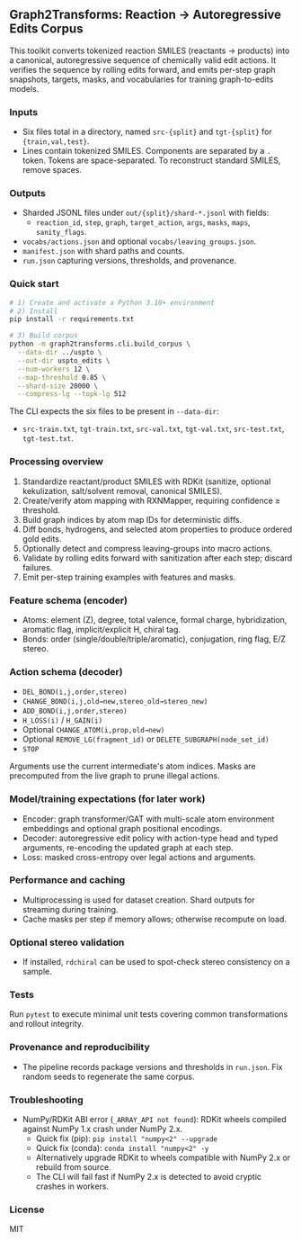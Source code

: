 ## Graph2Transforms: Reaction → Autoregressive Edits Corpus

This toolkit converts tokenized reaction SMILES (reactants → products) into a canonical, autoregressive sequence of chemically valid edit actions. It verifies the sequence by rolling edits forward, and emits per-step graph snapshots, targets, masks, and vocabularies for training graph-to-edits models. 

### Inputs
- Six files total in a directory, named `src-{split}` and `tgt-{split}` for `{train,val,test}`.
- Lines contain tokenized SMILES. Components are separated by a `.` token. Tokens are space-separated. To reconstruct standard SMILES, remove spaces.

### Outputs
- Sharded JSONL files under `out/{split}/shard-*.jsonl` with fields:
  - `reaction_id`, `step`, `graph`, `target_action`, `args`, `masks`, `maps`, `sanity_flags`.
- `vocabs/actions.json` and optional `vocabs/leaving_groups.json`.
- `manifest.json` with shard paths and counts.
- `run.json` capturing versions, thresholds, and provenance.

### Quick start
```bash
# 1) Create and activate a Python 3.10+ environment
# 2) Install
pip install -r requirements.txt

# 3) Build corpus
python -m graph2transforms.cli.build_corpus \
  --data-dir ../uspto \
  --out-dir uspto_edits \
  --num-workers 12 \
  --map-threshold 0.85 \
  --shard-size 20000 \
  --compress-lg --topk-lg 512
```

The CLI expects the six files to be present in `--data-dir`:
- `src-train.txt`, `tgt-train.txt`, `src-val.txt`, `tgt-val.txt`, `src-test.txt`, `tgt-test.txt`.

### Processing overview
1. Standardize reactant/product SMILES with RDKit (sanitize, optional kekulization, salt/solvent removal, canonical SMILES).
2. Create/verify atom mapping with RXNMapper, requiring confidence ≥ threshold.
3. Build graph indices by atom map IDs for deterministic diffs.
4. Diff bonds, hydrogens, and selected atom properties to produce ordered gold edits.
5. Optionally detect and compress leaving-groups into macro actions.
6. Validate by rolling edits forward with sanitization after each step; discard failures.
7. Emit per-step training examples with features and masks.

### Feature schema (encoder)
- Atoms: element (Z), degree, total valence, formal charge, hybridization, aromatic flag, implicit/explicit H, chiral tag.
- Bonds: order (single/double/triple/aromatic), conjugation, ring flag, E/Z stereo.

### Action schema (decoder)
- `DEL_BOND(i,j,order,stereo)`
- `CHANGE_BOND(i,j,old→new,stereo_old→stereo_new)`
- `ADD_BOND(i,j,order,stereo)`
- `H_LOSS(i)` / `H_GAIN(i)`
- Optional `CHANGE_ATOM(i,prop,old→new)`
- Optional `REMOVE_LG(fragment_id)` or `DELETE_SUBGRAPH(node_set_id)`
- `STOP`

Arguments use the current intermediate's atom indices. Masks are precomputed from the live graph to prune illegal actions.

### Model/training expectations (for later work)
- Encoder: graph transformer/GAT with multi-scale atom environment embeddings and optional graph positional encodings.
- Decoder: autoregressive edit policy with action-type head and typed arguments, re-encoding the updated graph at each step.
- Loss: masked cross-entropy over legal actions and arguments.

### Performance and caching
- Multiprocessing is used for dataset creation. Shard outputs for streaming during training.
- Cache masks per step if memory allows; otherwise recompute on load.

### Optional stereo validation
- If installed, `rdchiral` can be used to spot-check stereo consistency on a sample.

### Tests
Run `pytest` to execute minimal unit tests covering common transformations and rollout integrity.

### Provenance and reproducibility
- The pipeline records package versions and thresholds in `run.json`. Fix random seeds to regenerate the same corpus.

### Troubleshooting
- NumPy/RDKit ABI error (`_ARRAY_API not found`): RDKit wheels compiled against NumPy 1.x crash under NumPy 2.x.
  - Quick fix (pip): `pip install "numpy<2" --upgrade`
  - Quick fix (conda): `conda install "numpy<2" -y`
  - Alternatively upgrade RDKit to wheels compatible with NumPy 2.x or rebuild from source.
  - The CLI will fail fast if NumPy 2.x is detected to avoid cryptic crashes in workers.

### License
MIT
